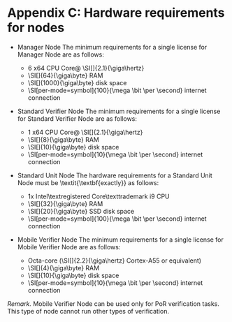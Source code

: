 # Appendix C: Hardware requirements for nodes

* Manager Node
The minimum requirements for a single license for Manager Node are as follows:
  * $6$ x64 CPU Core@ \SI[]{2.1}{\giga\hertz}
  * \SI[]{64}{\giga\byte} RAM
  * \SI[]{1000}{\giga\byte} disk space
  * \SI[per-mode=symbol]{100}{\mega \bit \per \second} internet connection

* Standard Verifier Node
The minimum requirements for a single license for Standard Verifier Node are as follows:
   * $1$ x64 CPU Core@ \SI[]{2.1}{\giga\hertz}
   * \SI[]{8}{\giga\byte} RAM
   * \SI[]{10}{\giga\byte} disk space
   * \SI[per-mode=symbol]{10}{\mega \bit \per \second} internet connection

 * Standard Unit Node
The hardware requirements for a Standard Unit Node must be \textit{\textbf{exactly}} as follows:
   * 1x Intel\textregistered Core\texttrademark i9 CPU
   * \SI[]{32}{\giga\byte} RAM
   * \SI[]{20}{\giga\byte} SSD disk space
   * \SI[per-mode=symbol]{100}{\mega \bit \per \second} internet connection


 * Mobile Verifier Node
The minimum requirements for a single license for Mobile Verifier Node are as follows:
    * Octa-core (\SI[]{2.2}{\giga\hertz} Cortex-A55 or equivalent) 
    * \SI[]{4}{\giga\byte} RAM
    * \SI[]{10}{\giga\byte} disk space
    * \SI[per-mode=symbol]{10}{\mega \bit \per \second} internet connection

_Remark._ Mobile Verifier Node can be used only for PoR verification tasks. This type of node cannot run other types of verification.